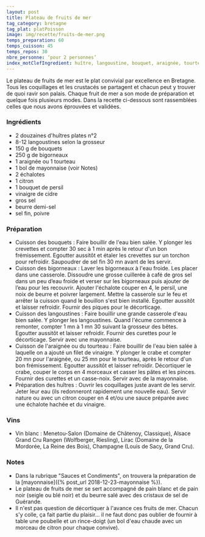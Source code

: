 ```yaml
---
layout: post
title: Plateau de fruits de mer
tag_category: bretagne
tag_plat: platPoisson
image: img/recette/fruits-de-mer.png
temps_preparation: 60
temps_cuisson: 45
temps_repos: 30
nbre_personne: ‘pour 2 personnes’
index_motClefIngredient: huître, langoustine, bouquet, araignée, tourteau, bigorneau, mayonnaise
---
```

Le plateau de fruits de mer est le plat convivial par excellence en Bretagne. Tous les coquillages et les crustacés se partagent et chacun peut y trouver de quoi ravir son palais. Chaque fruit de mer a son mode de préparation et quelque fois plusieurs modes. Dans la recette ci-dessous sont rassemblées celles que nous avons éprouvées et validées.

### Ingrédients
* 2 douzaines d'huîtres plates n°2
* 8-12 langoustines selon la grosseur
* 150 g de bouquets
* 250 g de bigorneaux
* 1 araignée ou 1 tourteau
* 1 bol de mayonnaise (voir Notes)
* 2 échalotes
* 1 citron
* 1 bouquet de persil
* vinaigre de cidre
* gros sel
* beurre demi-sel
* sel fin, poivre

### Préparation
* Cuisson des bouquets : Faire bouillir de l'eau bien salée. Y plonger les crevettes et compter 30 sec à 1 min après le retour d'un bon frémissement. Egoutter aussitôt et étaler les crevettes sur un torchon pour refroidir. Saupoudrer de sel fin 30 mn avant de les servir.
* Cuisson des bigorneaux : Laver les bigorneaux à l'eau froide. Les placer dans une casserole. Dissoudre une grosse cuillerée à café de gros sel dans un peu d’eau froide et verser sur les bigorneaux puis ajouter de l’eau pour les recouvrir. Ajouter l'échalote couper en 4, le persil, une noix de beurre et poivrer largement. Mettre la casserole sur le feu et arrêter la cuisson quand le bouillon s'est bien installé. Egoutter aussitôt et laisser refroidir. Fournir des piques pour le décorticage.
* Cuisson des langoustines : Faire bouillir une grande casserole d'eau bien salée. Y plonger les langoustines. Quand l'écume commence à remonter, compter 1 mn à 1 mn 30 suivant la grosseur des bêtes. Egoutter aussitôt et laisser refroidir. Fournir des curettes pour le décorticage. Servir avec une mayonnaise.
* Cuisson de l'araignée ou du tourteau : Faire bouillir de l'eau bien salée à laquelle on a ajouté un filet de vinaigre. Y plonger le crabe et compter 20 mn pour l'araignée, ou 25 mn pour le tourteau, après le retour d'un bon frémissement. Egoutter aussitôt et laisser refroidir. Décortiquer le crabe, couper le corps en 4 morceaux et casser les pâtes et les pinces. Fournir des curettes et un casse-noix. Servir avec de la mayonnaise.
* Préparation des huîtres : Ouvrir les coquillages juste avant de les servir. Jeter leur eau (ils redonneront rapidement une nouvelle eau). Servir nature ou avec un citron couper en 4 et/ou une sauce préparée avec une échalote hachée et du vinaigre.

### Vins
* Vin blanc : Menetou-Salon (Domaine de Châtenoy, Classique), Alsace Grand Cru Rangen (Wolfberger, Riesling), Lirac (Domaine de la Mordorée, La Reine des Bois), Champagne (Louis de Sacy, Grand Cru).

### Notes
* Dans la rubrique "Sauces et Condiments", on trouvera la préparation de la [mayonnaise]({% post_url 2018-12-23-mayonnaise %}).
* Le plateau de fruits de mer se sert accompagné de pain blanc et de pain noir (seigle ou blé noir) et du beurre salé avec des cristaux de sel de Guérande.
* Il n'est pas question de décortiquer à l'avance ces fruits de mer. Chacun s'y colle, ça fait partie du plaisir… il ne faut donc pas oublier de fournir à table une poubelle et un rince-doigt (un bol d'eau chaude avec un morceau de citron pour chaque convive).
